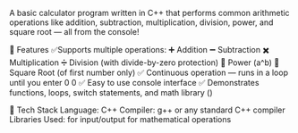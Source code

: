 A basic calculator program written in C++ that performs common arithmetic operations like addition, subtraction, multiplication, division, power, and square root — all from the console!

🌟 Features
✅Supports multiple operations:
➕ Addition
➖ Subtraction
✖️ Multiplication
➗ Division (with divide-by-zero protection)
🔢 Power (a^b)
🧮 Square Root (of first number only)
✅ Continuous operation — runs in a loop until you enter 0 0
✅ Easy to use console interface
✅ Demonstrates functions, loops, switch statements, and math library (<cmath>)

🧰 Tech Stack
Language: C++
Compiler: g++ or any standard C++ compiler
Libraries Used:
<iostream> for input/output
<cmath> for mathematical operations
